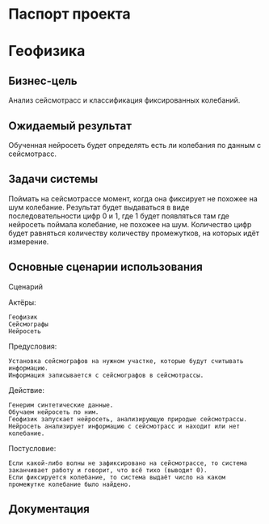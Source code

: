 # Паспорт проекта
# Геофизика

## Бизнес-цель
Анализ сейсмотрасс и классификация фиксированных колебаний.

## Ожидаемый результат
Обученная нейросеть будет определять есть ли колебания по данным с сейсмотрасс.

## Задачи системы
Поймать на сейсмотрассе момент, когда она фиксирует не похожее на шум колебание.
Результат будет выдаваться в виде последовательности цифр 0 и 1, где 1 будет появляться там где нейросеть поймала колебание, не похожее на шум. Количество цифр будет равняться количеству количеству промежутков, на которых идёт измерение.

## Основные сценарии использования
Сценарий

  Актёры:
  
    Геофизик
    Сейсмографы
    Нейросеть
  Предусловия:
  
    Установка сейсмографов на нужном участке, которые будут считывать информацию.
    Информация записывается с сейсмографов в сейсмотрассы.
  Действие:
  
    Генерим синтетические данные.
    Обучаем нейросеть по ним.
    Геофизик запускает нейросеть, анализирующую природые сейсмотрассы.
    Нейросеть анализирует информацию с сейсмотрасс и находит или нет колебание.
  Постусловие:
  
    Если какой-либо волны не зафиксировано на сейсмотрассе, то система заканчивает работу и говорит, что всё тихо (выводит 0).
    Если фиксируется колебание, то система выдаёт число на каком промежутке колебание было найдено.


## Документация




